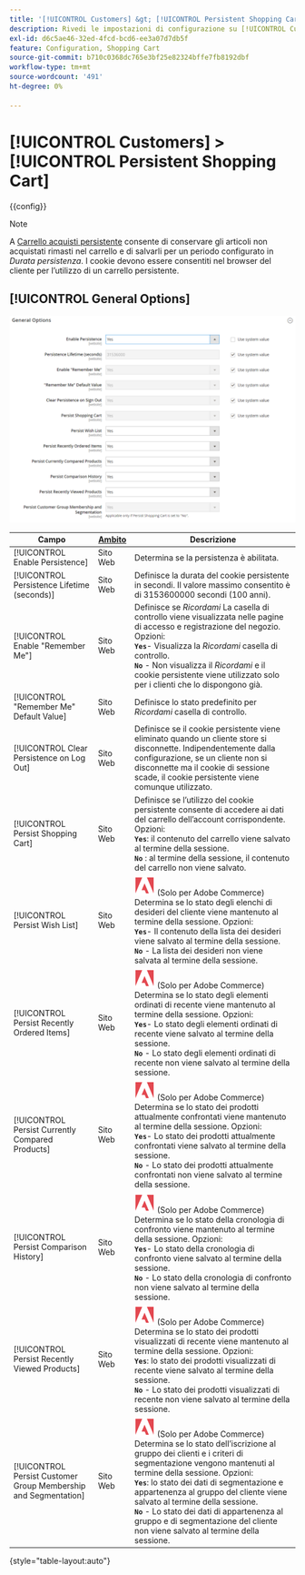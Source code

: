 ```yaml
---
title: '[!UICONTROL Customers] &gt; [!UICONTROL Persistent Shopping Cart]'
description: Rivedi le impostazioni di configurazione su [!UICONTROL Customers] &gt; [!UICONTROL Persistent Shopping Cart] pagina dell’amministratore di Commerce.
exl-id: d6c5ae46-32ed-4fcd-bcd6-ee3a07d7db5f
feature: Configuration, Shopping Cart
source-git-commit: b710c0368dc765e3bf25e82324bffe7fb8192dbf
workflow-type: tm+mt
source-wordcount: '491'
ht-degree: 0%

---
```


# [!UICONTROL Customers] > [!UICONTROL Persistent Shopping Cart]

{{config}}

>[!NOTE]
>
>A [Carrello acquisti persistente](../../stores-purchase/cart-persistent.md) consente di conservare gli articoli non acquistati rimasti nel carrello e di salvarli per un periodo configurato in _Durata persistenza_. I cookie devono essere consentiti nel browser del cliente per l’utilizzo di un carrello persistente.

## [!UICONTROL General Options]

![Opzioni generali](./assets/persistent-shopping-cart-general.png)<!-- zoom -->

<!-- [General Options](https://docs.magento.com/user-guide/sales/cart-persistent-configuration.html) -->

| Campo | [Ambito](../../getting-started/websites-stores-views.md#scope-settings) | Descrizione |
|--- |--- |--- |
| [!UICONTROL Enable Persistence] | Sito Web | Determina se la persistenza è abilitata. |
| [!UICONTROL Persistence Lifetime (seconds)] | Sito Web | Definisce la durata del cookie persistente in secondi. Il valore massimo consentito è di 3153600000 secondi (100 anni). |
| [!UICONTROL Enable "Remember Me"] | Sito Web | Definisce se _Ricordami_ La casella di controllo viene visualizzata nelle pagine di accesso e registrazione del negozio. Opzioni: <br/>**`Yes`**- Visualizza la _Ricordami_ casella di controllo.<br/>**`No`** - Non visualizza il _Ricordami_ e il cookie persistente viene utilizzato solo per i clienti che lo dispongono già. |
| [!UICONTROL "Remember Me" Default Value] | Sito Web | Definisce lo stato predefinito per _Ricordami_ casella di controllo. |
| [!UICONTROL Clear Persistence on Log Out] | Sito Web | Definisce se il cookie persistente viene eliminato quando un cliente store si disconnette. Indipendentemente dalla configurazione, se un cliente non si disconnette ma il cookie di sessione scade, il cookie persistente viene comunque utilizzato. |
| [!UICONTROL Persist Shopping Cart] | Sito Web | Definisce se l’utilizzo del cookie persistente consente di accedere ai dati del carrello dell’account corrispondente. Opzioni: <br/>**`Yes`**: il contenuto del carrello viene salvato al termine della sessione.<br/>**`No`** : al termine della sessione, il contenuto del carrello non viene salvato. |
| [!UICONTROL Persist Wish List] | Sito Web | ![Adobe Commerce](../../assets/adobe-logo.svg) (Solo per Adobe Commerce) Determina se lo stato degli elenchi di desideri del cliente viene mantenuto al termine della sessione. Opzioni: <br/>**`Yes`**- Il contenuto della lista dei desideri viene salvato al termine della sessione.<br/>**`No`** - La lista dei desideri non viene salvata al termine della sessione. |
| [!UICONTROL Persist Recently Ordered Items] | Sito Web | ![Adobe Commerce](../../assets/adobe-logo.svg) (Solo per Adobe Commerce) Determina se lo stato degli elementi ordinati di recente viene mantenuto al termine della sessione. Opzioni: <br/>**`Yes`**- Lo stato degli elementi ordinati di recente viene salvato al termine della sessione.<br/>**`No`** - Lo stato degli elementi ordinati di recente non viene salvato al termine della sessione. |
| [!UICONTROL Persist Currently Compared Products] | Sito Web | ![Adobe Commerce](../../assets/adobe-logo.svg) (Solo per Adobe Commerce) Determina se lo stato dei prodotti attualmente confrontati viene mantenuto al termine della sessione. Opzioni: <br/>**`Yes`**- Lo stato dei prodotti attualmente confrontati viene salvato al termine della sessione.<br/>**`No`** - Lo stato dei prodotti attualmente confrontati non viene salvato al termine della sessione. |
| [!UICONTROL Persist Comparison History] | Sito Web | ![Adobe Commerce](../../assets/adobe-logo.svg) (Solo per Adobe Commerce) Determina se lo stato della cronologia di confronto viene mantenuto al termine della sessione. Opzioni: <br/>**`Yes`**- Lo stato della cronologia di confronto viene salvato al termine della sessione.<br/>**`No`** - Lo stato della cronologia di confronto non viene salvato al termine della sessione. |
| [!UICONTROL Persist Recently Viewed Products] | Sito Web | ![Adobe Commerce](../../assets/adobe-logo.svg) (Solo per Adobe Commerce) Determina se lo stato dei prodotti visualizzati di recente viene mantenuto al termine della sessione. Opzioni: <br/>**`Yes`**: lo stato dei prodotti visualizzati di recente viene salvato al termine della sessione.<br/>**`No`** - Lo stato dei prodotti visualizzati di recente non viene salvato al termine della sessione. |
| [!UICONTROL Persist Customer Group Membership and Segmentation] | Sito Web | ![Adobe Commerce](../../assets/adobe-logo.svg) (Solo per Adobe Commerce) Determina se lo stato dell’iscrizione al gruppo dei clienti e i criteri di segmentazione vengono mantenuti al termine della sessione. Opzioni: <br/>**`Yes`**: lo stato dei dati di segmentazione e appartenenza al gruppo del cliente viene salvato al termine della sessione.<br/>**`No`** - Lo stato dei dati di appartenenza al gruppo e di segmentazione del cliente non viene salvato al termine della sessione. |

{style="table-layout:auto"}
